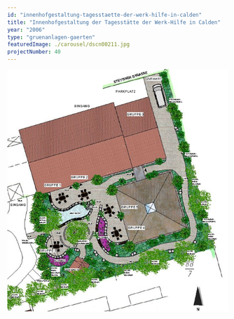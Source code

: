 ```yaml
---
id: "innenhofgestaltung-tagesstaette-der-werk-hilfe-in-calden"
title: "Innenhofgestaltung der Tagesstätte der Werk-Hilfe in Calden"
year: "2006"
type: "gruenanlagen-gaerten"
featuredImage: ./carousel/dscn00211.jpg
projectNumber: 40
---
```


![Entwurf](./images/40entwurf.jpg)